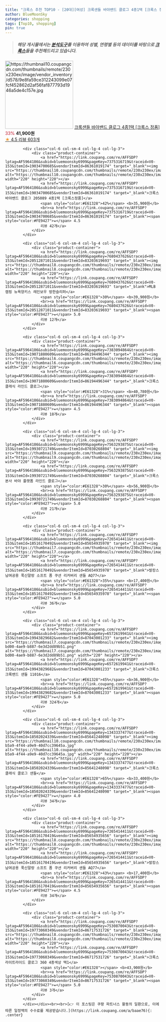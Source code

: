 ```yaml
---
title: "크록스 추천 TOP10 - [20대][여성] 크록샌들 바야밴드 클로그 4종1택 [크록스 정품]"
author: BlueMoonSky
categories: shopping
tags: [Top10, shopping]
pin: true
---
```


> ##### 해당 게시물에서는 [**분석도구**](https://itemscout.io/)를 이용하여 **성별**, **연령별** 등의 데이터를 바탕으로 [**크록스**](https://link.coupang.com/a/baae76)들을 추천해드리고 있습니다.
<div class="container"><div class="row">
            <div class="col-6 col-sm-4 col-lg-4 col-lg-3">
                <div class="product-container">
                    <a href="https://link.coupang.com/re/AFFSDP?lptag=AF5964186&subid=bluemoonsky6999&pageKey=7338646154&traceid=V0-153&itemId=18856650034&vendorItemId=87121045962" target="_blank"><img src="https://thumbnail10.coupangcdn.com/thumbnails/remote/230x230ex/image/vendor_inventory/d578/9e8fa59ce312243099e07fcf452862d2af56faf877793d1946a5de4c157e.jpg" alt="https://thumbnail10.coupangcdn.com/thumbnails/remote/230x230ex/image/vendor_inventory/d578/9e8fa59ce312243099e07fcf452862d2af56faf877793d1946a5de4c157e.jpg" width="220" height="220"></a>
                    <a href="https://link.coupang.com/re/AFFSDP?lptag=AF5964186&subid=bluemoonsky6999&pageKey=7338646154&traceid=V0-153&itemId=18856650034&vendorItemId=87121045962" target="_blank">크록샌들 바야밴드 클로그 4종1택 [크록스 정품]</a>
                    <span style="color:#E61328">33%</span> <b>41,900원</b>
                    <br><a href="https://link.coupang.com/re/AFFSDP?lptag=AF5964186&subid=bluemoonsky6999&pageKey=7338646154&traceid=V0-153&itemId=18856650034&vendorItemId=87121045962" target="_blank"><span style="color:#FE9427">★</span> 4.5
                    리뷰 603개</a>
                </div>
            </div>
            
            <div class="col-6 col-sm-4 col-lg-4 col-lg-3">
                <div class="product-container">
                    <a href="https://link.coupang.com/re/AFFSDP?lptag=AF5964186&subid=bluemoonsky6999&pageKey=7375316719&traceid=V0-153&itemId=19034700685&vendorItemId=86361019174" target="_blank"><img src="https://thumbnail10.coupangcdn.com/thumbnails/remote/230x230ex/image/vendor_inventory/c440/d3a3a778fb2a729e36087e896718f426a3b6d307200ea055e10757b8c49d.jpg" alt="https://thumbnail10.coupangcdn.com/thumbnails/remote/230x230ex/image/vendor_inventory/c440/d3a3a778fb2a729e36087e896718f426a3b6d307200ea055e10757b8c49d.jpg" width="220" height="220"></a>
                    <a href="https://link.coupang.com/re/AFFSDP?lptag=AF5964186&subid=bluemoonsky6999&pageKey=7375316719&traceid=V0-153&itemId=19034700685&vendorItemId=86361019174" target="_blank">크록스 바야밴드 클로그 205089 4종1택 [크록스정품]</a>
                    <span style="color:#E61328">42%</span> <b>35,900원</b>
                    <br><a href="https://link.coupang.com/re/AFFSDP?lptag=AF5964186&subid=bluemoonsky6999&pageKey=7375316719&traceid=V0-153&itemId=19034700685&vendorItemId=86361019174" target="_blank"><span style="color:#FE9427">★</span> 4.5
                    리뷰 42개</a>
                </div>
            </div>
            
            <div class="col-6 col-sm-4 col-lg-4 col-lg-3">
                <div class="product-container">
                    <a href="https://link.coupang.com/re/AFFSDP?lptag=AF5964186&subid=bluemoonsky6999&pageKey=7680437626&traceid=V0-153&itemId=20512871011&vendorItemId=83203619693" target="_blank"><img src="https://thumbnail8.coupangcdn.com/thumbnails/remote/230x230ex/image/vendor_inventory/d5f1/6f475ee3d25775e16c7d649fd9f6474f9fa85c9429a17e94190a25542eb6.jpg" alt="https://thumbnail8.coupangcdn.com/thumbnails/remote/230x230ex/image/vendor_inventory/d5f1/6f475ee3d25775e16c7d649fd9f6474f9fa85c9429a17e94190a25542eb6.jpg" width="220" height="220"></a>
                    <a href="https://link.coupang.com/re/AFFSDP?lptag=AF5964186&subid=bluemoonsky6999&pageKey=7680437626&traceid=V0-153&itemId=20512871011&vendorItemId=83203619693" target="_blank">MLB 캠핑 뉴욕양키스 레인보우 방한슬리퍼</a>
                    <span style="color:#E61328">30%</span> <b>39,900원</b>
                    <br><a href="https://link.coupang.com/re/AFFSDP?lptag=AF5964186&subid=bluemoonsky6999&pageKey=7680437626&traceid=V0-153&itemId=20512871011&vendorItemId=83203619693" target="_blank"><span style="color:#FE9427">★</span> 5.0
                    리뷰 12개</a>
                </div>
            </div>
            
            <div class="col-6 col-sm-4 col-lg-4 col-lg-3">
                <div class="product-container">
                    <a href="https://link.coupang.com/re/AFFSDP?lptag=AF5964186&subid=bluemoonsky6999&pageKey=7383094864&traceid=V0-153&itemId=19071880609&vendorItemId=86194496344" target="_blank"><img src="https://thumbnail6.coupangcdn.com/thumbnails/remote/230x230ex/image/rs_quotation_api/wfa2owmv/dd68de89978943cbaf15d9cab1b80102.jpg" alt="https://thumbnail6.coupangcdn.com/thumbnails/remote/230x230ex/image/rs_quotation_api/wfa2owmv/dd68de89978943cbaf15d9cab1b80102.jpg" width="220" height="220"></a>
                    <a href="https://link.coupang.com/re/AFFSDP?lptag=AF5964186&subid=bluemoonsky6999&pageKey=7383094864&traceid=V0-153&itemId=19071880609&vendorItemId=86194496344" target="_blank">크록스 클래식 라인드 클로그</a>
                    <span style="color:#E61328">31%</span> <b>40,780원</b>
                    <br><a href="https://link.coupang.com/re/AFFSDP?lptag=AF5964186&subid=bluemoonsky6999&pageKey=7383094864&traceid=V0-153&itemId=19071880609&vendorItemId=86194496344" target="_blank"><span style="color:#FE9427">★</span> 4.5
                    리뷰 18개</a>
                </div>
            </div>
            
            <div class="col-6 col-sm-4 col-lg-4 col-lg-3">
                <div class="product-container">
                    <a href="https://link.coupang.com/re/AFFSDP?lptag=AF5964186&subid=bluemoonsky6999&pageKey=7563293875&traceid=V0-153&itemId=19930721749&vendorItemId=87030268804" target="_blank"><img src="https://thumbnail9.coupangcdn.com/thumbnails/remote/230x230ex/image/vendor_inventory/10f8/aa4e94a1cc701e493163fd02bc4c7e4ba0389f909f34e62f147f466626ad.jpg" alt="https://thumbnail9.coupangcdn.com/thumbnails/remote/230x230ex/image/vendor_inventory/10f8/aa4e94a1cc701e493163fd02bc4c7e4ba0389f909f34e62f147f466626ad.jpg" width="220" height="220"></a>
                    <a href="https://link.coupang.com/re/AFFSDP?lptag=AF5964186&subid=bluemoonsky6999&pageKey=7563293875&traceid=V0-153&itemId=19930721749&vendorItemId=87030268804" target="_blank">크록스 본사 바야 플랫폼 라인드 클로그</a>
                    <span style="color:#E61328">30%</span> <b>56,900원</b>
                    <br><a href="https://link.coupang.com/re/AFFSDP?lptag=AF5964186&subid=bluemoonsky6999&pageKey=7563293875&traceid=V0-153&itemId=19930721749&vendorItemId=87030268804" target="_blank"><span style="color:#FE9427">★</span> 5.0
                    리뷰 21개</a>
                </div>
            </div>
            
            <div class="col-6 col-sm-4 col-lg-4 col-lg-3">
                <div class="product-container">
                    <a href="https://link.coupang.com/re/AFFSDP?lptag=AF5964186&subid=bluemoonsky6999&pageKey=7265414411&traceid=V0-153&itemId=18516170492&vendorItemId=85654935978" target="_blank"><img src="https://thumbnail7.coupangcdn.com/thumbnails/remote/230x230ex/image/vendor_inventory/9396/f5a5b5e2161157b44fce64777b6bd40e19fdadc244521f4237e3392c5b8d.jpg" alt="https://thumbnail7.coupangcdn.com/thumbnails/remote/230x230ex/image/vendor_inventory/9396/f5a5b5e2161157b44fce64777b6bd40e19fdadc244521f4237e3392c5b8d.jpg" width="220" height="220"></a>
                    <a href="https://link.coupang.com/re/AFFSDP?lptag=AF5964186&subid=bluemoonsky6999&pageKey=7265414411&traceid=V0-153&itemId=18516170492&vendorItemId=85654935978" target="_blank">발캉스 남여공용 푹신말랑 소프트 폼 쿠션 리커버리 샌들 AQ77</a>
                    <span style="color:#E61328">35%</span> <b>17,400원</b>
                    <br><a href="https://link.coupang.com/re/AFFSDP?lptag=AF5964186&subid=bluemoonsky6999&pageKey=7265414411&traceid=V0-153&itemId=18516170492&vendorItemId=85654935978" target="_blank"><span style="color:#FE9427">★</span> 5.0
                    리뷰 36개</a>
                </div>
            </div>
            
            <div class="col-6 col-sm-4 col-lg-4 col-lg-3">
                <div class="product-container">
                    <a href="https://link.coupang.com/re/AFFSDP?lptag=AF5964186&subid=bluemoonsky6999&pageKey=6572619941&traceid=V0-153&itemId=19943829682&vendorItemId=87043001233" target="_blank"><img src="https://thumbnail7.coupangcdn.com/thumbnails/remote/230x230ex/image/retail/images/2023/08/31/17/9/d31a8fe9-bd00-4ae9-b887-6e3d2dd89b51.png" alt="https://thumbnail7.coupangcdn.com/thumbnails/remote/230x230ex/image/retail/images/2023/08/31/17/9/d31a8fe9-bd00-4ae9-b887-6e3d2dd89b51.png" width="220" height="220"></a>
                    <a href="https://link.coupang.com/re/AFFSDP?lptag=AF5964186&subid=bluemoonsky6999&pageKey=6572619941&traceid=V0-153&itemId=19943829682&vendorItemId=87043001233" target="_blank">크록스 크록밴드 샌들 11016</a>
                    <span style="color:#E61328">45%</span> <b>36,900원</b>
                    <br><a href="https://link.coupang.com/re/AFFSDP?lptag=AF5964186&subid=bluemoonsky6999&pageKey=6572619941&traceid=V0-153&itemId=19943829682&vendorItemId=87043001233" target="_blank"><span style="color:#FE9427">★</span> 5.0
                    리뷰 324개</a>
                </div>
            </div>
            
            <div class="col-6 col-sm-4 col-lg-4 col-lg-3">
                <div class="product-container">
                    <a href="https://link.coupang.com/re/AFFSDP?lptag=AF5964186&subid=bluemoonsky6999&pageKey=1343337477&traceid=V0-153&itemId=18502024339&vendorItemId=85641248098" target="_blank"><img src="https://thumbnail10.coupangcdn.com/thumbnails/remote/230x230ex/image/retail/images/2023/04/12/9/0/1db1990c-b5a9-4f44-a9e9-40d7cc39645a.jpg" alt="https://thumbnail10.coupangcdn.com/thumbnails/remote/230x230ex/image/retail/images/2023/04/12/9/0/1db1990c-b5a9-4f44-a9e9-40d7cc39645a.jpg" width="220" height="220"></a>
                    <a href="https://link.coupang.com/re/AFFSDP?lptag=AF5964186&subid=bluemoonsky6999&pageKey=1343337477&traceid=V0-153&itemId=18502024339&vendorItemId=85641248098" target="_blank">크록스 클래식 클로그 샌들</a>
                    <span style="color:#E61328">65%</span> <b>33,400원</b>
                    <br><a href="https://link.coupang.com/re/AFFSDP?lptag=AF5964186&subid=bluemoonsky6999&pageKey=1343337477&traceid=V0-153&itemId=18502024339&vendorItemId=85641248098" target="_blank"><span style="color:#FE9427">★</span> 4.0
                    리뷰 34개</a>
                </div>
            </div>
            
            <div class="col-6 col-sm-4 col-lg-4 col-lg-3">
                <div class="product-container">
                    <a href="https://link.coupang.com/re/AFFSDP?lptag=AF5964186&subid=bluemoonsky6999&pageKey=7265414411&traceid=V0-153&itemId=18516170419&vendorItemId=85654935656" target="_blank"><img src="https://thumbnail8.coupangcdn.com/thumbnails/remote/230x230ex/image/vendor_inventory/2345/112d9239972428af3c83a3e6ee4d1721d90f8274b6d9a569ffc44afae6b0.jpg" alt="https://thumbnail8.coupangcdn.com/thumbnails/remote/230x230ex/image/vendor_inventory/2345/112d9239972428af3c83a3e6ee4d1721d90f8274b6d9a569ffc44afae6b0.jpg" width="220" height="220"></a>
                    <a href="https://link.coupang.com/re/AFFSDP?lptag=AF5964186&subid=bluemoonsky6999&pageKey=7265414411&traceid=V0-153&itemId=18516170419&vendorItemId=85654935656" target="_blank">발캉스 남여공용 푹신말랑 소프트 폼 쿠션 리커버리 샌들 AQ77</a>
                    <span style="color:#E61328">43%</span> <b>17,400원</b>
                    <br><a href="https://link.coupang.com/re/AFFSDP?lptag=AF5964186&subid=bluemoonsky6999&pageKey=7265414411&traceid=V0-153&itemId=18516170419&vendorItemId=85654935656" target="_blank"><span style="color:#FE9427">★</span> 4.5
                    리뷰 34개</a>
                </div>
            </div>
            
            <div class="col-6 col-sm-4 col-lg-4 col-lg-3">
                <div class="product-container">
                    <a href="https://link.coupang.com/re/AFFSDP?lptag=AF5964186&subid=bluemoonsky6999&pageKey=7530870043&traceid=V0-153&itemId=19773060349&vendorItemId=86717531726" target="_blank"><img src="https://thumbnail8.coupangcdn.com/thumbnails/remote/230x230ex/image/vendor_inventory/9a9f/8b5c580b103df6480fdf9d905ac2277adb1d17dc675d4659ffdfb89af0fc.jpg" alt="https://thumbnail8.coupangcdn.com/thumbnails/remote/230x230ex/image/vendor_inventory/9a9f/8b5c580b103df6480fdf9d905ac2277adb1d17dc675d4659ffdfb89af0fc.jpg" width="220" height="220"></a>
                    <a href="https://link.coupang.com/re/AFFSDP?lptag=AF5964186&subid=bluemoonsky6999&pageKey=7530870043&traceid=V0-153&itemId=19773060349&vendorItemId=86717531726" target="_blank">크록스 라이트라이드 클로그 360 4종색상 택1</a>
                    <span style="color:#E61328"></span> <b>43,900원</b>
                    <br><a href="https://link.coupang.com/re/AFFSDP?lptag=AF5964186&subid=bluemoonsky6999&pageKey=7530870043&traceid=V0-153&itemId=19773060349&vendorItemId=86717531726" target="_blank"><span style="color:#FE9427">★</span> 5.0
                    리뷰 3개</a>
                </div>
            </div>
            </div></div><br><br>[👉 이 포스팅은 쿠팡 파트너스 활동의 일환으로, 이에 따른 일정액의 수수료를 제공받습니다.](https://link.coupang.com/a/baae76){: .center}